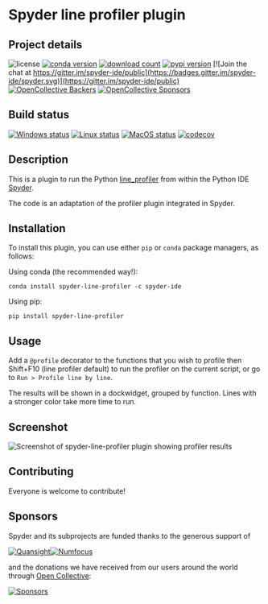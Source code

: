 # Spyder line profiler plugin

## Project details

![license](https://img.shields.io/pypi/l/spyder-line-profiler.svg)
[![conda version](https://img.shields.io/conda/v/spyder-ide/spyder-line-profiler.svg)](https://www.anaconda.com/download/)
[![download count](https://img.shields.io/conda/d/spyder-ide/spyder-line-profiler.svg)](https://www.anaconda.com/download/)
[![pypi version](https://img.shields.io/pypi/v/spyder-line-profiler.svg)](https://pypi.python.org/pypi/spyder-line-profiler)
[![Join the chat at https://gitter.im/spyder-ide/public](https://badges.gitter.im/spyder-ide/spyder.svg)](https://gitter.im/spyder-ide/public)
[![OpenCollective Backers](https://opencollective.com/spyder/backers/badge.svg?color=blue)](#backers)
[![OpenCollective Sponsors](https://opencollective.com/spyder/sponsors/badge.svg?color=blue)](#sponsors)

## Build status

[![Windows status](https://github.com/spyder-ide/spyder-line-profiler/workflows/Windows%20tests/badge.svg)](https://github.com/spyder-ide/spyder-line-profiler/actions?query=workflow%3A%22Windows+tests%22)
[![Linux status](https://github.com/spyder-ide/spyder-line-profiler/workflows/Linux%20tests/badge.svg)](https://github.com/spyder-ide/spyder-line-profiler/actions?query=workflow%3A%22Linux+tests%22)
[![MacOS status](https://github.com/spyder-ide/spyder-line-profiler/workflows/Macos%20tests/badge.svg)](https://github.com/spyder-ide/spyder-line-profiler/actions?query=workflow%3A%22Macos+tests%22)
[![codecov](https://codecov.io/gh/spyder-ide/spyder-line-profiler/branch/master/graph/badge.svg)](https://codecov.io/gh/spyder-ide/spyder-line-profiler/branch/master)

## Description

This is a plugin to run the Python
[line_profiler](https://pypi.python.org/pypi/line_profiler)
from within the Python IDE [Spyder](https://github.com/spyder-ide/spyder).

The code is an adaptation of the profiler plugin integrated in Spyder.

## Installation

To install this plugin, you can use either ``pip`` or ``conda`` package
managers, as follows:

Using conda (the recommended way!):

```
conda install spyder-line-profiler -c spyder-ide
```

Using pip:

```
pip install spyder-line-profiler
```

## Usage

Add a `@profile` decorator to the functions that you wish to profile then
Shift+F10 (line profiler default) to run the profiler on the current script,
or go to `Run > Profile line by line`.

The results will be shown in a dockwidget, grouped by function. Lines with a
stronger color take more time to run.

## Screenshot

![Screenshot of spyder-line-profiler plugin showing profiler results](./img_src/screenshot_profler.png)

## Contributing

Everyone is welcome to contribute!

## Sponsors

Spyder and its subprojects are funded thanks to the generous support of

[![Quansight](https://static.wixstatic.com/media/095d2c_2508c560e87d436ea00357abc404cf1d~mv2.png/v1/crop/x_0,y_9,w_915,h_329/fill/w_380,h_128,al_c,usm_0.66_1.00_0.01/095d2c_2508c560e87d436ea00357abc404cf1d~mv2.png)](https://www.quansight.com/)[![Numfocus](https://i2.wp.com/numfocus.org/wp-content/uploads/2017/07/NumFocus_LRG.png?fit=320%2C148&ssl=1)](https://numfocus.org/)

and the donations we have received from our users around the world through [Open Collective](https://opencollective.com/spyder/):

[![Sponsors](https://opencollective.com/spyder/sponsors.svg)](https://opencollective.com/spyder#support)
